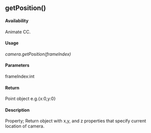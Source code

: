 ## getPosition()

#### Availability

Animate CC.

#### Usage

*camera.getPosition(frameIndex)*

#### Parameters

frameIndex:int

#### Return

Point object
e.g.{x:0,y:0}

#### Description

Property; Return object with x,y, and z properties that specify current location of camera. 


